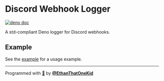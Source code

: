 # Discord Webhook Logger

[![deno doc](https://doc.deno.land/badge.svg)](https://deno.land/x/discord_logger)

A std-compliant Deno logger for Discord webhooks.

## Example

See the [example](./examples/example.ts) for a usage example.

---

Programmed with [🦕](https://deno.land/) by [**@EthanThatOneKid**](https://etok.codes/)